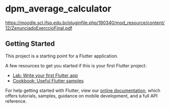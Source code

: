 # dpm_average_calculator

https://moodle.scl.ifsp.edu.br/pluginfile.php/190340/mod_resource/content/12/ZenunciadoExerccioFinal.pdf

## Getting Started

This project is a starting point for a Flutter application.

A few resources to get you started if this is your first Flutter project:

- [Lab: Write your first Flutter app](https://flutter.dev/docs/get-started/codelab)
- [Cookbook: Useful Flutter samples](https://flutter.dev/docs/cookbook)

For help getting started with Flutter, view our
[online documentation](https://flutter.dev/docs), which offers tutorials,
samples, guidance on mobile development, and a full API reference.

